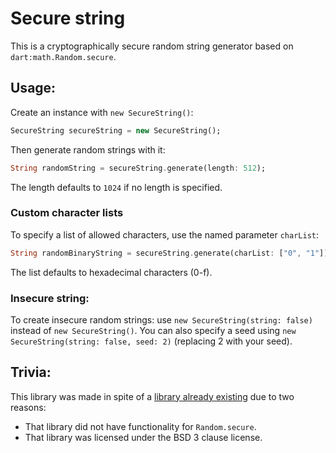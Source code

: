 # Secure string
This is a cryptographically secure random string generator based on `dart:math.Random.secure`.

## Usage:
Create an instance with `new SecureString()`:
```Dart
SecureString secureString = new SecureString();
```

Then generate random strings with it:
```Dart
String randomString = secureString.generate(length: 512);
```
The length defaults to `1024` if no length is specified.

### Custom character lists
To specify a list of allowed characters, use the named parameter `charList`:
```Dart
String randomBinaryString = secureString.generate(charList: ["0", "1"]);
```
The list defaults to hexadecimal characters (0-f).

### Insecure string:
To create insecure random strings: use `new SecureString(string: false)` instead of `new SecureString()`. You can also specify a seed using `new SecureString(string: false, seed: 2)` (replacing 2 with your seed).

## Trivia:
This library was made in spite of a [library already existing](https://github.com/damondouglas/random_string.dart) due to two reasons:
- That library did not have functionality for `Random.secure`.
- That library was licensed under the BSD 3 clause license.
